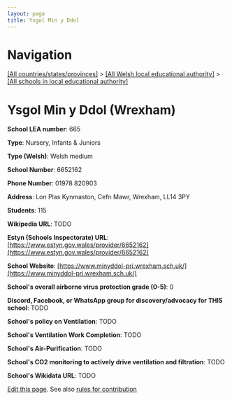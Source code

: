 ```yaml
---
layout: page
title: Ysgol Min y Ddol
---
```

# Navigation

[[All countries/states/provinces]](../../..) > [[All Welsh local educational authority]](../..) > [[All schools in local educational authority]](..)

# Ysgol Min y Ddol (Wrexham)

**School LEA number**: 665

**Type**: Nursery, Infants & Juniors

**Type (Welsh)**: Welsh medium

**School Number**: 6652162

**Phone Number**: 01978 820903

**Address**: Lon Plas Kynmaston, Cefn Mawr, Wrexham, LL14 3PY

**Students**: 115

**Wikipedia URL**: TODO

**Estyn (Schools Inspectorate) URL**: [https://www.estyn.gov.wales/provider/6652162](https://www.estyn.gov.wales/provider/6652162)

**School Website**: [https://www.minyddol-pri.wrexham.sch.uk/](https://www.minyddol-pri.wrexham.sch.uk/)

**School's overall airborne virus protection grade (0-5)**: 0

**Discord, Facebook, or WhatsApp group for discovery/advocacy for THIS school**: TODO

**School's policy on Ventilation**: TODO

**School's Ventilation Work Completion**: TODO

**School's Air-Purification**: TODO

**School's CO2 monitoring to actively drive ventilation and filtration**: TODO

**School's Wikidata URL**: TODO




[Edit this page](https://github.com/VentilationProject/Wales/edit/prif/./Wrexham/Ysgol_Min_y_Ddol.md). See also [rules for contribution](../../../contribution-rules/)